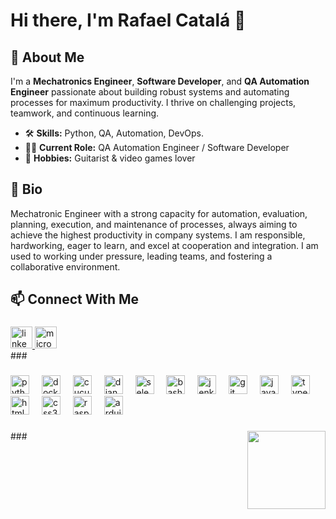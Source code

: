 # Hi there, I'm Rafael Catalá 👋

## 🚀 About Me
I'm a **Mechatronics Engineer**, **Software Developer**, and **QA Automation Engineer** passionate about building robust systems and automating processes for maximum productivity. I thrive on challenging projects, teamwork, and continuous learning.

- 🛠️ **Skills:** Python, QA, Automation, DevOps.
- 👨‍💻 **Current Role:** QA Automation Engineer / Software Developer
- 🎸 **Hobbies:** Guitarist & video games lover

## 📝 Bio
Mechatronic Engineer with a strong capacity for automation, evaluation, planning, execution, and maintenance of processes, always aiming to achieve the highest productivity in company systems. I am responsible, hardworking, eager to learn, and excel at cooperation and integration. I am used to working under pressure, leading teams, and fostering a collaborative environment.

## 📫 Connect With Me
###
<div align="left">
  <a href="https://www.linkedin.com/in/rcatala94/" target="_blank">
    <img src="https://img.shields.io/static/v1?message=LinkedIn&logo=linkedin&label=&color=0077B5&logoColor=white&labelColor=&style=for-the-badge" height="35" alt="linkedin logo"  />
  </a>
  <a href="rafaeladolfo.catalarivero@telefonica.com" target="_blank">
    <img src="https://img.shields.io/static/v1?message=Outlook&logo=microsoft-outlook&label=&color=0078D4&logoColor=white&labelColor=&style=for-the-badge" height="35" alt="microsoft-outlook logo"  />
  </a>
</div>
###

###

<div align="left">
  <img src="https://cdn.jsdelivr.net/gh/devicons/devicon/icons/python/python-original.svg" height="30" alt="python logo"  />
  <img width="12" />
  <img src="https://cdn.jsdelivr.net/gh/devicons/devicon/icons/docker/docker-original.svg" height="30" alt="docker logo"  />
  <img width="12" />
  <img src="https://cdn.jsdelivr.net/gh/devicons/devicon/icons/cucumber/cucumber-plain.svg" height="30" alt="cucumber logo"  />
  <img width="12" />
  <img src="https://cdn.jsdelivr.net/gh/devicons/devicon/icons/django/django-plain.svg" height="30" alt="django logo"  />
  <img width="12" />
  <img src="https://cdn.jsdelivr.net/gh/devicons/devicon/icons/selenium/selenium-original.svg" height="30" alt="selenium logo"  />
  <img width="12" />
  <img src="https://cdn.jsdelivr.net/gh/devicons/devicon/icons/bash/bash-original.svg" height="30" alt="bash logo"  />
  <img width="12" />
  <img src="https://cdn.jsdelivr.net/gh/devicons/devicon/icons/jenkins/jenkins-line.svg" height="30" alt="jenkins logo"  />
  <img width="12" />
  <img src="https://cdn.jsdelivr.net/gh/devicons/devicon/icons/git/git-original.svg" height="30" alt="git logo"  />
  <img width="12" />
  <img src="https://cdn.jsdelivr.net/gh/devicons/devicon/icons/javascript/javascript-original.svg" height="30" alt="javascript logo"  />
  <img width="12" />
  <img src="https://cdn.jsdelivr.net/gh/devicons/devicon/icons/typescript/typescript-original.svg" height="30" alt="typescript logo"  />
  <img width="12" />
  <img src="https://cdn.jsdelivr.net/gh/devicons/devicon/icons/html5/html5-original.svg" height="30" alt="html5 logo"  />
  <img width="12" />
  <img src="https://cdn.jsdelivr.net/gh/devicons/devicon/icons/css3/css3-original.svg" height="30" alt="css3 logo"  />
  <img width="12" />
  <img src="https://cdn.jsdelivr.net/gh/devicons/devicon/icons/raspberrypi/raspberrypi-original.svg" height="30" alt="raspberrypi logo"  />
  <img width="12" />
  <img src="https://cdn.jsdelivr.net/gh/devicons/devicon/icons/arduino/arduino-original.svg" height="30" alt="arduino logo"  />
</div>

###

###
<img align="right" height="125" src="https://media.giphy.com/media/v1.Y2lkPTc5MGI3NjExdGxldmVtaWQxOHkxZ3FhODl5cDdwdXJyamExYW1hbGQwMzRxNGppZyZlcD12MV9naWZzX3NlYXJjaCZjdD1n/YRPBhd3vscg5Fxx1DQ/giphy.gif"  />
###
